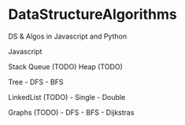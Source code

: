 # DataStructureAlgorithms
DS &amp; Algos in Javascript and Python


Javascript

Stack 
Queue 		(TODO)
Heap 		(TODO)

Tree
	- DFS
	- BFS

LinkedList  (TODO)
	- Single
	- Double

Graphs 		(TODO)
	- DFS
	- BFS
	- Dijkstras